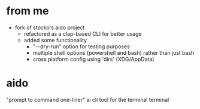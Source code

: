 # from me
- fork of stocko's aido project
    - refactored as a clap-based CLI for better usage
    - added some functionality 
        - "--dry-run" option for testing purposes
        - multiple shell options (powershell and bash) rather than just bash
        - cross platform config using 'dirs' (XDG/AppData)

# aido
"prompt to command one-liner" ai cli tool for the terminal terminal
